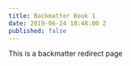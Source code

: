 ```yaml
---
title: Backmatter Book 1
date: 2019-06-24 18:48:00 Z
published: false
---
```


This is a backmatter redirect page